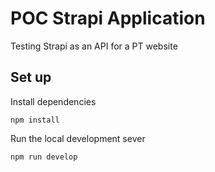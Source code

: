 # POC Strapi Application

Testing Strapi as an API for a PT website

## Set up

Install dependencies

```
npm install
```

Run the local development sever

```
npm run develop
```
